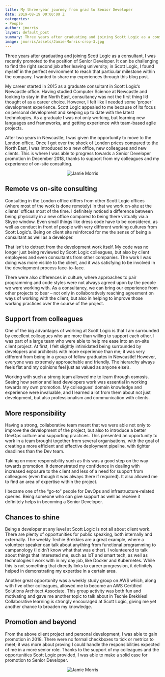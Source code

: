 ```yaml
---
title: My three-year journey from grad to Senior Developer
date: 2019-08-19 00:00:00 Z
categories:
- People
author: jmorris
layout: default_post
summary: Three years after graduating and joining Scott Logic as a consultant, I was recently promoted to the position of Senior Developer. It can be challenging to find the right second job after leaving university; in Scott Logic, I found myself in the perfect environment to reach that particular milestone within the company. I wanted to share my experiences through this blog post.
image: jmorris/assets/Jamie-Morris-crop-3.jpg
---
```


Three years after graduating and joining Scott Logic as a consultant, I was recently promoted to the position of Senior Developer. It can be challenging to find the right second job after leaving university; in Scott Logic, I found myself in the perfect environment to reach that particular milestone within the company. I wanted to share my experiences through this blog post.

My career started in 2015 as a graduate consultant in Scott Logic’s Newcastle office. Having studied Computer Science at Newcastle and looking to stay in the North East, consultancy was not the first thing I’d thought of as a career choice. However, I felt like I needed some ‘proper’ development experience. Scott Logic appealed to me because of its focus on personal development and keeping up to date with the latest technologies. As a graduate I was not only working, but learning new languages and frameworks, and getting experience with team-based agile projects.

After two years in Newcastle, I was given the opportunity to move to the London office. Once I got over the shock of London prices compared to the North East, I was introduced to a new office, new colleagues and new clients. This is where I was able to progress towards a Senior Developer promotion in December 2018, thanks to support from my colleagues and my experience of on-site consulting.

<p style="text-align:center;"><img src="{{site.baseurl}}/jmorris/assets/Jamie-Morris-crop-1.jpg" alt="Jamie Morris"></p>

## Remote vs on-site consulting

Consulting in the London office differs from other Scott Logic offices (where most of the work is done remotely) in that we work on-site at the clients’ offices most of the time. I definitely noticed a difference between being physically in a new office compared to being there virtually via a Skype window. Even small things like dress code have to be considered, as well as conduct in front of people with very different working cultures from Scott Logic’s. Being on client site reinforced for me the sense of being a consultant as well as a developer. 

That isn’t to detract from the development work itself. My code was no longer just being reviewed by Scott Logic colleagues, but also by client employees and even consultants from other companies. The work I was doing was more visible to the client, and it was satisfying to be involved in the development process face-to-face. 

There were also differences in culture, where approaches to pair programming and code styles were not always agreed upon by the people we were working with. As a consultancy, we can bring our experience from other projects to bear – not only in collaboratively reaching agreement on ways of working with the client, but also in helping to improve those working practices over the course of the project.

## Support from colleagues 

One of the big advantages of working at Scott Logic is that I am surrounded by excellent colleagues who are more than willing to support each other. I was part of a large team who were able to help me ease into an on-site client project. At first, I felt slightly intimidated being surrounded by developers and architects with more experience than me; it was very different from being in a group of fellow graduates in Newcastle! However, everyone was extremely approachable and friendly. The hierarchy always feels flat and my opinions feel just as valued as anyone else’s.

Working with such a strong team allowed me to learn through osmosis. Seeing how senior and lead developers work was essential in working towards my own promotion. My colleagues’ domain knowledge and experience were invaluable, and I learned a lot from them about not just development, but also professionalism and communication with clients. 

## More responsibility

Having a strong, collaborative team meant that we were able not only to improve the development of the project, but also to introduce a better DevOps culture and supporting practices. This presented an opportunity to work in a team brought together from several organisations, with the goal of creating a more efficient and effective deployment pipeline, with tighter deadlines than the Dev team.

Taking on more responsibility such as this was a good step on the way towards promotion. It demonstrated my confidence in dealing with increased exposure to the client and less of a need for support from colleagues (even though it was always there if required). It also allowed me to find an area of expertise within the project.

I became one of the “go-to” people for DevOps and infrastructure-related queries. Being someone who can give support as well as receive it definitely helps in becoming a Senior Developer.

## Chances to shine

Being a developer at any level at Scott Logic is not all about client work. There are plenty of opportunities for public speaking, both internally and externally. The weekly Techie Brekkies are a great example, where a volunteer speaker can talk about anything from functional programming to campanology (I didn’t know what that was either). I volunteered to talk about things that interested me, such as IoT and smart tech, as well as technologies I work with in my day job, like Docker and Kubernetes. While this is not something that directly links to career progression, it definitely helped in demonstrating my expertise in a certain area.

Another great opportunity was a weekly study group on AWS which, along with five other colleagues, allowed me to become an AWS Certified Solutions Architect Associate. This group activity was both fun and motivating and gave me another topic to talk about in Techie Brekkies! Collaborative learning is strongly encouraged at Scott Logic, giving me yet another chance to broaden my knowledge.

## Promotion and beyond

From the above client project and personal development, I was able to gain promotion in 2018. There were no formal checkboxes to tick or metrics to meet; it was more about proving I could handle the responsibilities expected of me in a more senior role. Thanks to the support of my colleagues and the opportunities Scott Logic provided, I was able to make a solid case for promotion to Senior Developer.
<p style="text-align:center;"><img src="{{site.baseurl}}/jmorris/assets/Jamie-Morris-crop-3.jpg" alt="Jamie Morris"></p>
